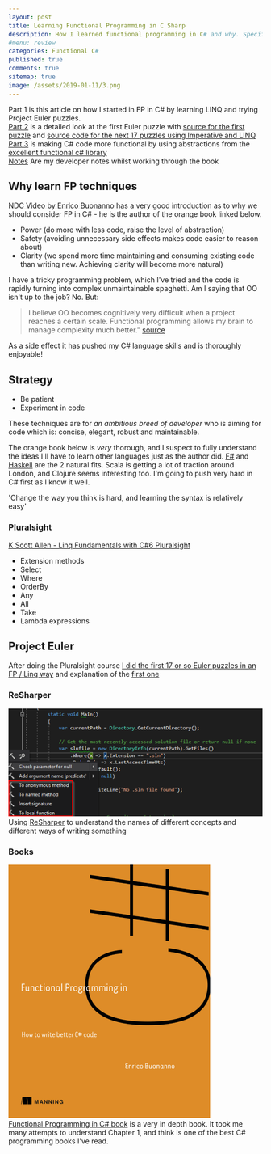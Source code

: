 ```yaml
---
layout: post
title: Learning Functional Programming in C Sharp 
description: How I learned functional programming in C# and why. Specifically Power, Safety and Clarity of the code. My main strategy is to be patient and code.. a lot.
#menu: review
categories: Functional C# 
published: true 
comments: true
sitemap: true
image: /assets/2019-01-11/3.png
---
```


Part 1 is this article on how I started in FP in C# by learning LINQ and trying Project Euler puzzles.  
[Part 2](/2018/09/20/Improve-Programming-using-Project-Euler) is a detailed look at the first Euler puzzle with [source for the first puzzle](https://github.com/djhmateer/FPInCSharpDemos) and [source code for the next 17 puzzles using Imperative and LINQ](https://davemateer.visualstudio.com/_git/Euler1)  
[Part 3](/2019/03/12/Functional-Programming-in-C-Sharp-Expressions-Options-Either) is making C# code more functional by using abstractions from the [excellent functional c# library](https://github.com/louthy/language-ext)  
[Notes](/2020/03/06/Orange-Book-Functional-Programming-in-C-Sharp) Are my developer notes whilst working through the book

## Why learn FP techniques

[NDC Video by Enrico Buonanno](https://www.youtube.com/watch?v=wJq86IXkFdQ) has a very good introduction as to why we should consider FP in C# - he is the author of the orange book linked below. 

- Power (do more with less code, raise the level of abstraction)
- Safety (avoiding unnecessary side effects makes code easier to reason about)
- Clarity (we spend more time maintaining and consuming existing code than writing new. Achieving clarity will become more natural)

I have a tricky programming problem, which I've tried and the code is rapidly turning into complex unmaintainable spaghetti. Am I saying that OO isn't up to the job? No. But:

>I believe OO becomes cognitively very difficult when a project reaches a certain scale. Functional programming allows my brain to manage complexity much better." [source](https://news.ycombinator.com/item?id=13514037)

As a side effect it has pushed my C# language skills and is thoroughly enjoyable!

## Strategy

- Be patient
- Experiment in code

These techniques are for *an ambitious breed of developer* who is aiming for code which is: concise, elegant, robust and maintainable.

The orange book below is *very* thorough, and I suspect to fully understand the ideas I'll have to learn other languages just as the author did. [F#](https://web.archive.org/web/20161027124919/http://www.programgood.net/CategoryView,category,F.aspx) and [Haskell](/2016/10/18/Learn-You-a-Haskell-for-Fun-and-Profit) are the 2 natural fits. Scala is getting a lot of traction around London, and Clojure seems interesting too. I'm going to push very hard in C# first as I know it well.

'Change the way you think is hard, and learning the syntax is relatively easy'

### Pluralsight

[K Scott Allen - Linq Fundamentals with C#6 Pluralsight](https://app.pluralsight.com/library/courses/linq-fundamentals-csharp-6/table-of-contents)

- Extension methods
- Select
- Where
- OrderBy
- Any
- All
- Take
- Lambda expressions

## Project Euler

After doing the Pluralsight course [I did the first 17 or so Euler puzzles in an FP / Linq way](https://davemateer.visualstudio.com/DefaultCollection/Euler1/_git/Euler1?path=%2FREADME.md&version=GBmaster) and explanation of the [first one](/2018/09/20/Improve-Programming-using-Project-Euler)

### ReSharper

![ps](/assets/2019-01-11/1.png)  
Using [ReSharper](https://www.jetbrains.com/resharper/) to understand the names of different concepts and different ways of writing something  

### Books

![ps](/assets/2019-01-11/3.png)  
[Functional Programming in C# book](https://www.manning.com/books/functional-programming-in-c-sharp) is a very in depth book.  It took me many attempts to understand Chapter 1, and think is one of the best C# programming books I've read.
